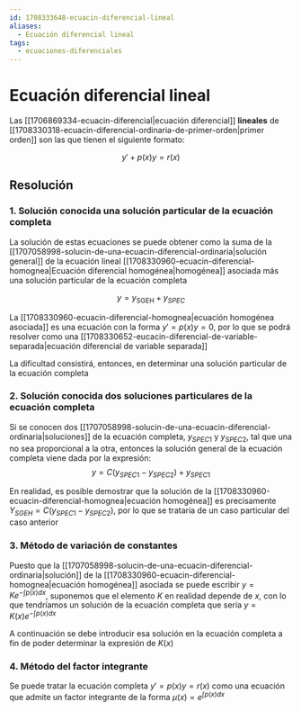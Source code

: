 ```yaml
---
id: 1708333648-ecuacin-diferencial-lineal
aliases:
  - Ecuación diferencial lineal
tags:
  - ecuaciones-diferenciales
---
```


# Ecuación diferencial lineal

Las [[1706869334-ecuacin-diferencial|ecuación diferencial]] **lineales** de [[1708330318-ecuacin-diferencial-ordinaria-de-primer-orden|primer orden]] son las que tienen el siguiente formato:

$${y' + p(x)y = r(x)}$$

## Resolución

### 1. Solución conocida una solución particular de la ecuación completa

La solución de estas ecuaciones se puede obtener como la suma de la [[1707058998-solucin-de-una-ecuacin-diferencial-ordinaria|solución general]] de la ecuación lineal [[1708330960-ecuacin-diferencial-homognea|Ecuación diferencial homogénea|homogénea]] asociada más una solución particular de la ecuación completa

$${y = y_{\text{SGEH}} + y_{SPEC}}$$

La [[1708330960-ecuacin-diferencial-homognea|ecuación homogénea asociada]] es una ecuación con la forma ${y' = p(x)y = 0}$, por lo que se podrá resolver como una [[1708330652-eucacin-diferencial-de-variable-separada|ecuación diferencial de variable separada]] 

La dificultad consistirá, entonces, en determinar una solución particular de la ecuación completa

### 2. Solución conocida dos soluciones particulares de la ecuación completa

Si se conocen dos [[1707058998-solucin-de-una-ecuacin-diferencial-ordinaria|soluciones]] de la ecuación completa, ${y_{SPEC1}}$ y ${y_{SPEC2}}$, tal que una no sea proporcional a la otra, entonces la solución general de la ecuación completa viene dada por la expresión:
$${y=C(y_{SPEC1} - y_{SPEC2}) + y_{SPEC1}}$$

En realidad, es posible demostrar que la solución de la [[1708330960-ecuacin-diferencial-homognea|ecuación homogénea]] es precisamente ${Y_{SGEH} = C(y_{SPEC1} - y_{SPEC2})}$, por lo que se trataría de un caso particular del caso anterior

### 3. Método de variación de constantes

Puesto que la [[1707058998-solucin-de-una-ecuacin-diferencial-ordinaria|solución]] de la [[1708330960-ecuacin-diferencial-homognea|ecuación homogénea]] asociada se puede escribir ${y = Ke^{-\int p(x) dx}}$, suponemos que el elemento $K$ en realidad depende de $x$, con lo que tendríamos un solución de la ecuación completa que sería ${y = K(x)e^{-\int p(x) dx}}$

A continuación se debe introducir esa solución en la ecuación completa a fin de poder determinar la expresión de $K(x)$

### 4. Método del factor integrante

Se puede tratar la ecuación completa $y' = p(x)y = r(x)$ como una ecuación que admite un factor integrante de la forma ${\mu(x) = e^{\int p(x)dx}}$
